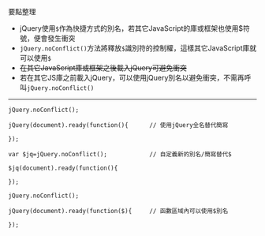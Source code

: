 要點整理
- jQuery使用`$`作為快捷方式的別名，若其它JavaScript的庫或框架也使用$符號，便會發生衝突
- `jQuery.noConflict()`方法將釋放`$`識別符的控制權，這樣其它JavaScript庫就可以使用`$`
- <s>在其它JavaScript庫或框架之後載入jQuery可避免衝突</s>
- 若在其它JS庫之前載入jQuery，可以使用jQuery別名以避免衝突，不需再呼叫`jQuery.noConflict()`

---

```
jQuery.noConflict();

jQuery(document).ready(function(){		// 使用jQuery全名替代簡寫

});
```

```
var $jq=jQuery.noConflict();			// 自定義新的別名/簡寫替代$

$jq(document).ready(function(){

});
```

```
jQuery.noConflict();

jQuery(document).ready(function($){		// 函數區域內可以使用$別名

});
```